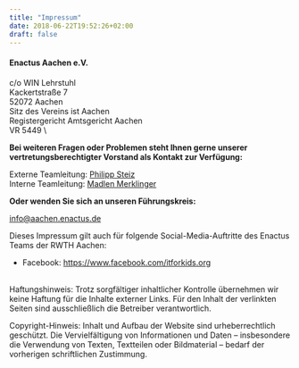 ```yaml
---
title: "Impressum"
date: 2018-06-22T19:52:26+02:00
draft: false
---
```


#### Enactus Aachen e.V.

c/o WIN Lehrstuhl \
Kackertstraße 7 \
52072 Aachen \
Sitz des Vereins ist Aachen \
Registergericht Amtsgericht Aachen \
VR 5449 \

**Bei weiteren Fragen oder Problemen steht Ihnen gerne unserer vertretungsberechtigter Vorstand als Kontakt zur Verfügung:**

Externe Teamleitung: [Philipp Steiz](mailto:teamleitung@aachen.enactus.de) \
Interne Teamleitung: [Madlen Merklinger](mailto:teamleitung@aachen.enactus.de)

**Oder wenden Sie sich an unseren Führungskreis:**

[info@aachen.enactus.de](mailto:info@aachen.enactus.de)

Dieses Impressum gilt auch für folgende Social-Media-Auftritte des Enactus Teams der RWTH Aachen:

- Facebook: https://www.facebook.com/itforkids.org

\
Haftungshinweis: Trotz sorgfältiger inhaltlicher Kontrolle übernehmen wir keine Haftung für die Inhalte externer Links. Für den Inhalt der verlinkten Seiten sind ausschließlich die Betreiber verantwortlich.

Copyright-Hinweis: Inhalt und Aufbau der Website sind urheberrechtlich geschützt. Die Vervielfältigung von Informationen und Daten – insbesondere die Verwendung von Texten, Textteilen oder Bildmaterial – bedarf der vorherigen schriftlichen Zustimmung.
